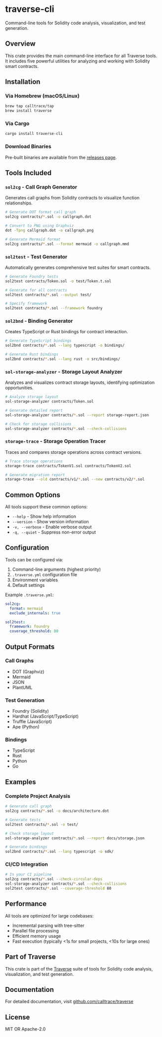 # traverse-cli

Command-line tools for Solidity code analysis, visualization, and test generation.

## Overview

This crate provides the main command-line interface for all Traverse tools. It includes five powerful utilities for analyzing and working with Solidity smart contracts.

## Installation

### Via Homebrew (macOS/Linux)
```bash
brew tap calltrace/tap
brew install traverse
```

### Via Cargo
```bash
cargo install traverse-cli
```

### Download Binaries
Pre-built binaries are available from the [releases page](https://github.com/calltrace/traverse/releases).

## Tools Included

### `sol2cg` - Call Graph Generator
Generates call graphs from Solidity contracts to visualize function relationships.

```bash
# Generate DOT format call graph
sol2cg contracts/*.sol -o callgraph.dot

# Convert to PNG using Graphviz
dot -Tpng callgraph.dot -o callgraph.png

# Generate Mermaid format
sol2cg contracts/*.sol --format mermaid -o callgraph.mmd
```

### `sol2test` - Test Generator
Automatically generates comprehensive test suites for smart contracts.

```bash
# Generate Foundry tests
sol2test contracts/Token.sol -o test/Token.t.sol

# Generate for all contracts
sol2test contracts/*.sol --output test/

# Specify framework
sol2test contracts/*.sol --framework foundry
```

### `sol2bnd` - Binding Generator
Creates TypeScript or Rust bindings for contract interaction.

```bash
# Generate TypeScript bindings
sol2bnd contracts/*.sol --lang typescript -o bindings/

# Generate Rust bindings
sol2bnd contracts/*.sol --lang rust -o src/bindings/
```

### `sol-storage-analyzer` - Storage Layout Analyzer
Analyzes and visualizes contract storage layouts, identifying optimization opportunities.

```bash
# Analyze storage layout
sol-storage-analyzer contracts/Token.sol

# Generate detailed report
sol-storage-analyzer contracts/*.sol --report storage-report.json

# Check for storage collisions
sol-storage-analyzer contracts/*.sol --check-collisions
```

### `storage-trace` - Storage Operation Tracer
Traces and compares storage operations across contract versions.

```bash
# Trace storage operations
storage-trace contracts/TokenV1.sol contracts/TokenV2.sol

# Generate migration report
storage-trace --old contracts/v1/*.sol --new contracts/v2/*.sol
```

## Common Options

All tools support these common options:

- `--help` - Show help information
- `--version` - Show version information
- `-v, --verbose` - Enable verbose output
- `-q, --quiet` - Suppress non-error output

## Configuration

Tools can be configured via:
1. Command-line arguments (highest priority)
2. `.traverse.yml` configuration file
3. Environment variables
4. Default settings

Example `.traverse.yml`:
```yaml
sol2cg:
  format: mermaid
  exclude_internals: true

sol2test:
  framework: foundry
  coverage_threshold: 80
```

## Output Formats

### Call Graphs
- DOT (Graphviz)
- Mermaid
- JSON
- PlantUML

### Test Generation
- Foundry (Solidity)
- Hardhat (JavaScript/TypeScript)
- Truffle (JavaScript)
- Ape (Python)

### Bindings
- TypeScript
- Rust
- Python
- Go

## Examples

### Complete Project Analysis
```bash
# Generate call graph
sol2cg contracts/*.sol -o docs/architecture.dot

# Generate tests
sol2test contracts/*.sol -o test/

# Check storage layout
sol-storage-analyzer contracts/*.sol --report docs/storage.json

# Generate bindings
sol2bnd contracts/*.sol --lang typescript -o sdk/
```

### CI/CD Integration
```bash
# In your CI pipeline
sol2cg contracts/*.sol --check-circular-deps
sol-storage-analyzer contracts/*.sol --check-collisions
sol2test contracts/*.sol --coverage-threshold 80
```

## Performance

All tools are optimized for large codebases:
- Incremental parsing with tree-sitter
- Parallel file processing
- Efficient memory usage
- Fast execution (typically <1s for small projects, <10s for large ones)

## Part of Traverse

This crate is part of the [Traverse](https://github.com/calltrace/traverse) suite of tools for Solidity code analysis, visualization, and test generation.

## Documentation

For detailed documentation, visit [github.com/calltrace/traverse](https://github.com/calltrace/traverse)

## License

MIT OR Apache-2.0
